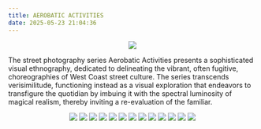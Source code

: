 ```yaml
---
title: AEROBATIC ACTIVITIES
date: 2025-05-23 21:04:36
---
```

<div align="center">
<img src="https://ghproxy.net/https://raw.githubusercontent.com/ryusoh/imagehost/master/images/aerobatic-activities/DSCF7765.jpg">
</div>

The street photography series Aerobatic Activities presents a sophisticated visual ethnography, dedicated to delineating the vibrant, often fugitive, choreographies of West Coast street culture. The series transcends verisimilitude, functioning instead as a visual exploration that endeavors to transfigure the quotidian by imbuing it with the spectral luminosity of magical realism, thereby inviting a re-evaluation of the familiar.

<div align="center">
<img src="https://ghproxy.net/https://raw.githubusercontent.com/ryusoh/imagehost/master/images/aerobatic-activities/DSCF7728.jpg">
<img src="https://ghproxy.net/https://raw.githubusercontent.com/ryusoh/imagehost/master/images/aerobatic-activities/DSCF7753-3.jpg">
<img src="https://ghproxy.net/https://raw.githubusercontent.com/ryusoh/imagehost/master/images/aerobatic-activities/DSCF7186-2.jpg">
<img src="https://ghproxy.net/https://raw.githubusercontent.com/ryusoh/imagehost/master/images/aerobatic-activities/DSCF6946.jpg">
<img src="https://ghproxy.net/https://raw.githubusercontent.com/ryusoh/imagehost/master/images/aerobatic-activities/8B0245DC-4C12-4CD1-A6B0-96883BFAF25B.JPG">
<img src="https://ghproxy.net/https://raw.githubusercontent.com/ryusoh/imagehost/master/images/aerobatic-activities/DSCF5338.JPG">
<img src="https://ghproxy.net/https://raw.githubusercontent.com/ryusoh/imagehost/master/images/aerobatic-activities/DSCF4237-2.jpg">
<img src="https://ghproxy.net/https://raw.githubusercontent.com/ryusoh/imagehost/master/images/aerobatic-activities/B5B35521-9A08-4B1C-AAB3-429D75A3769E.JPG">
<img src="https://ghproxy.net/https://raw.githubusercontent.com/ryusoh/imagehost/master/images/aerobatic-activities/DSCF1137.jpg">
<img src="https://ghproxy.net/https://raw.githubusercontent.com/ryusoh/imagehost/master/images/DSCF3579.JPG">
<img src="https://ghproxy.net/https://raw.githubusercontent.com/ryusoh/imagehost/master/images/aerobatic-activities/DSCF7318-3.jpg">
<img src="https://ghproxy.net/https://raw.githubusercontent.com/ryusoh/imagehost/master/images/aerobatic-activities/DSCF5759-5.jpg">
<img src="https://ghproxy.net/https://raw.githubusercontent.com/ryusoh/imagehost/master/images/aerobatic-activities/DSCF5719-3.jpg">
</div>